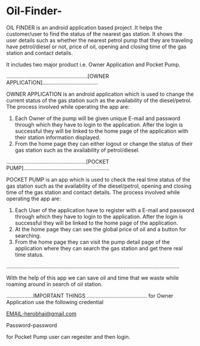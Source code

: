 # Oil-Finder-

OIL FINDER is an android application based project .It helps the customer/user to find the status of the nearest gas station.
It shows the user details such as whether the nearest petrol pump that they are traveling have petrol/diesel or not,
price of oil, opening and closing time of the gas station and contact details.

 It includes two major product i.e. Owner Application and Pocket Pump. 
 
 ......................................................[OWNER APPLICATION].....................................

OWNER APPLICATION is an android application which is used to change the current status of the gas station such as the availability of the diesel/petrol.
The process involved while operating the app are:
1.	Each Owner of the pump will be given unique E-mail and password through which they have to login to the application.
After the login is successful they will be linked to the home page of the application with their station information displayed.
2.	From the home page they can either logout or change the status of their gas station such as the availability of petrol/diesel.


.....................................................[POCKET PUMP].........................................................

POCKET PUMP is an app which is used to check the real time status of the gas station such as the availability of the diesel/petrol, opening and closing time of the gas station and contact details. The process involved while operating the app are:
1.	Each User of the application have to register with a E-mail and password through which they have to login to the application. After the login is successful they will be linked to the home page of the application.
2.	At the home page they can see the global price of oil and a button for searching.
3.	From the home page they can visit the pump detail page of the application where they can search the gas station and get there real time status. 

...................................................................................................................

With the help of this app we can save oil and time that we waste while roaming around in search of oil station.

..................IMPORTANT THINGS ........................................
for Owner Application use the following credential

EMAIL-herobhai@gmail.com

Password-password

for Pocket Pump user can regester and then login.
